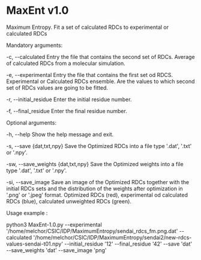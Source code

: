 MaxEnt v1.0
===========

Maximum Entropy. Fit a set of calculated RDCs to experimental or calculated RDCs

Mandatory arguments:


-c, --calculated                      Entry the file that contains the second set of RDCs. Average of calculated RDCs from                                       a molecular simulation.

-e, --experimental                    Entry the file that contains the first set od RDCS. Experimental or Calculated RDCs                                       ensemble. Are the values to which second set of RDCs values are going to be fitted.

-r, --initial_residue                 Enter the initial residue number.

-f, --final_residue                   Enter the final residue number.


Optional arguments:
  
-h,  --help                           Show the help message and exit.

-s,  --save {dat,txt,npy}             Save the Optimized RDCs into a file type '.dat', '.txt' or '.npy'.

-sw, --save_weights {dat,txt,npy}     Save the Optimized weights into a file type '.dat', '.txt' or '.npy'.

-si, --save_image                     Save an image of the Optimized RDCs together with the initial RDCs sets and the                                           distribution of the weights after optimization in '.png' or '.jpeg' format.                                               Optimized RDCs (red), experimental od calculated RDCs (blue), calculated unweighted                                       RDCs (green).


Usage example :

python3 MaxEnt-1.0.py --experimental '/home/melchor/CSIC/IDP/MaximumEntropy/sendai_rdcs_fm.png.dat' --calculated '/home/melchor/CSIC/IDP/MaximumEntropy/sendai2/new-rdcs-values-sendai-t01.npy' --initial_residue '12' --final_residue '42' --save 'dat' --save_weights 'dat' --save_image 'png'
